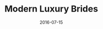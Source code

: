 ---
title: Modern Luxury Brides
date: 2016-07-15
summary_markdown: |
  Assael South Sea Cultured Pearl Opera length Necklace, doubled for photograph (Left). Drop Earrings (Right), 4 South Sea Cultured Pearls, 12.0 - 14.1mm, with 54 Diamonds set in 18K White Gold, 3.06 ctw. ​​
featured_image: /uploads/2016-07-15.jpg
---